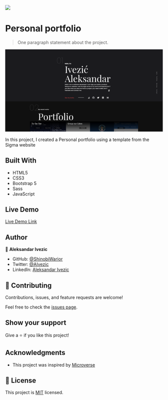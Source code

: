 ![](https://img.shields.io/badge/myapp-blueviolet)


# Personal portfolio


> One paragraph statement about the project.

![screenshot](/imgs/Screenshot.png)

In this project, I created a Personal portfolio using a template from the Sigma website

## Built With

- HTML5
- CSS3
- Bootstrap 5
- Sass 
- JavaScript 


## Live Demo

[Live Demo Link](https://shinobiwarior.github.io/Personal_Portfolio/)


## Author

👤 **Aleksandar Ivezic**

- GitHub: [@ShinobiWarior](https://github.com/shinobiwarior)
- Twitter: [@AIvezic](https://twitter.com/AIvezic)
- LinkedIn: [Aleksandar Ivezic](https://linkedin.com/in/aleksandar-ivezic)



## 🤝 Contributing

Contributions, issues, and feature requests are welcome!

Feel free to check the [issues page](https://github.com/ShinobiWarior/Personal_Portfolio/issues/).

## Show your support

Give a ⭐️ if you like this project!

## Acknowledgments

- This project was inspired by [Microverse](https://www.microverse.org/?grsf=w9rx3c)

## 📝 License

This project is [MIT](https://github.com/ShinobiWarior/Personal_Portfolio/blob/master/LICENSE) licensed.
